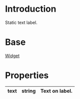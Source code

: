 # Introduction #

Static text label.

# Base #

[Widget](BranchTypesUiWidget.md)

# Properties #

| text | string | Text on label. |
|:-----|:-------|:---------------|
